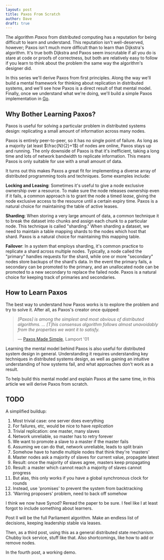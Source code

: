```yaml
---
layout: post
title: Paxos From Scratch
author: Dave
draft: true
---
```


The algorithm *Paxos* from distributed computing has a reputation for being difficult to learn and understand.
This reputation isn't well-deserved, however; Paxos isn't much more difficult than to learn than Dijkstra's algorithm.
It's true both Dijkstra and Paxos seem inscrutable if all you do is stare at code or proofs of correctness, but both are relatively easy to follow if you learn to think about the problem the same way the algorithm's designer did.

In this series we'll derive Paxos from first principles.
Along the way we'll build a mental framework for thinking about replication in distributed systems, and we'll see how Paxos is a direct result of that mental model.
Finally, once we understand what we're doing, we'll build a simple Paxos implementation in [Go](https://www.golang.org).

## Why Bother Learning Paxos?

Paxos is useful for solving a particular problem in distributed systems design: replicating a small amount of information across many nodes.

Paxos is entirely peer-to-peer, so it has no single point of failure.
As long as a majority (at least $\frac{N}{2}+1$) of nodes are online, Paxos stays up and running.
The only downside of Paxos is that it's inefficient, taking a long time and lots of network bandwidth to replicate information.
This means Paxos is only suitable for use with a small amount of data.

It turns out this makes Paxos a great fit for implementing a diverse array of distributed programming tools and techniques.
Some examples include:

**Locking and Leasing**: 
Sometimes it's useful to give a node exclusive ownership over a resource.
To make sure the node releases ownership even if it fails, a common approach is to grant the node a timed *lease*, giving the node exclusive access to the resource until a certain expiry time.
Paxos is a natural choice for maintaining the table of active leases.

**Sharding**:
When storing a very large amount of data, a common technique it to break the dataset into chunks and assign each chunk to a particular node.
This technique is called "sharding."
When sharding a dataset, we need to maintain a table mapping shards to the nodes which host that shard.
Paxos is a natural choice for maintaining this mapping table.

**Failover**:
In a system that employs sharding, it's common practice to replicate a shard across multiple nodes.
Typically, a node called the "primary" handles requests for the shard, while one or more "secondary" nodes store backups of the shard's data.
In the event the primary fails, a secondary can be promoted to the primary, and an unallocated node can be promoted to a new secondary to replace the failed node.
Paxos is a natural choice for keeping track of primaries and secondaries.

## How to Learn Paxos

The best way to understand how Paxos works is to explore the problem and try to solve it.
After all, as Paxos's creator once quipped:

> _[Paxos] is among the simplest and most obvious of distributed algorithms. ... [T]his consensus algorithm follows almost unavoidably from the properties we want it to satisfy._
> 
> &mdash; [Paxos Made Simple](https://www.microsoft.com/en-us/research/publication/paxos-made-simple/), Lamport '01

Learning the mental model behind Paxos is also useful for distributed system design in general.
Understanding it requires understanding key techniques in distributed systems design, as well as gaining an intuitive understanding of how systems fail, and what approaches don't work as a result.

To help build this mental model and explain Paxos at the same time, in this article we will derive Paxos from scratch.

## TODO

A simplified buildup:

1. Most trivial case: one server does everything
2. For failures, etc, would be nice to have *replication*
3. Trivial replication: one master, many slaves
4. Network unreliable, so master has to retry forever
5. We want to promote a slave to a master if the master fails
6. Assuming we can do that, network unreliable, leads to split brain
7. Somehow have to handle multiple nodes that think they're 'masters'
8. Master nodes ask a majority of slaves for current value, propagate latest
9. Result: once the majority of slaves agree, masters keep propagating
10. Result: a master which cannot reach a majority of slaves cannot progress
11. But alas, this only works if you have a global synchronous clock for rounds
12. Instead, use 'promises' to prevent the system from backtracking
13. 'Warring proposers' problem, need to back off somehow

I think we now have Synod?
Reread the paper to be sure.
I feel like I at least forgot to include something about learners.

Post II will be the full Parliament algorithm.
Make an endless list of decisions, keeping leadership stable via leases.

Then, as a third post, using this as a general distributed state mechanism.
Chubby lock service, stuff like that.
Also shortcomings, like how to add or remove nodes.

In the fourth post, a working demo.

